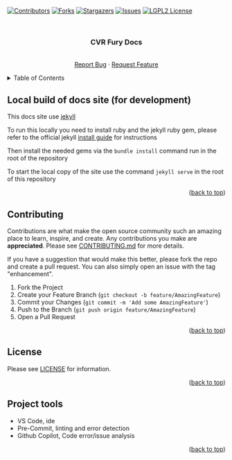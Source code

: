 <a name="readme-top"></a>

<!-- PROJECT SHIELDS -->

<!--
*** I'm using markdown "reference style" links for readability.
*** Reference links are enclosed in brackets [ ] instead of parentheses ( ).
*** See the bottom of this document for the declaration of the reference variables
*** for contributors-url, forks-url, etc. This is an optional, concise syntax you may use.
*** https://www.markdownguide.org/basic-syntax/#reference-style-links
-->

[![Contributors][contributors-shield]][contributors-url]
[![Forks][forks-shield]][forks-url]
[![Stargazers][stars-shield]][stars-url]
[![Issues][issues-shield]][issues-url]
[![LGPL2 License][license-shield]][license-url]

<br />
<div align="center">

<h3 align="center">CVR Fury Docs</h3>

<p align="center">
    <br />
    <a href="https://github.com/NovaVoidHowl/CVRFury-Docs/issues">Report Bug</a>
    ·
    <a href="https://github.com/NovaVoidHowl/CVRFury-Docs/issues">Request Feature</a>
  </p>
</div>

<!-- TABLE OF CONTENTS -->

<details>
  <summary>Table of Contents</summary>
  <ol>
    <li>
      <a href="#Local-build-of-docs-site-(for-development)">Local build of docs site (for development)</a>
    </li>
    <li><a href="#contributing">Contributing</a></li>
    <li><a href="#license">License</a></li>
    <li><a href="#project-tools">Project tools</a></li>
  </ol>
</details>

<!-- GETTING STARTED -->

## Local build of docs site (for development)

This docs site use [jekyll](https://jekyllrb.com/docs/usage/)

To run this locally you need to install ruby and the jekyll ruby gem, please refer to the official jekyll
[install guide](https://jekyllrb.com/docs/installation/) for instructions

Then install the needed gems via the `bundle install` command run in the root of the repository

To start the local copy of the site use the command  `jekyll serve` in the root of this repository

<p align="right">(<a href="#readme-top">back to top</a>)</p>

## Contributing

Contributions are what make the open source community such an amazing place to learn, inspire, and create.
Any contributions you make are **appreciated**. Please see [CONTRIBUTING.md](CONTRIBUTING.md) for more details.

If you have a suggestion that would make this better, please fork the repo and create a pull request.
You can also simply open an issue with the tag "enhancement".

1. Fork the Project
2. Create your Feature Branch (`git checkout -b feature/AmazingFeature`)
3. Commit your Changes (`git commit -m 'Add some AmazingFeature'`)
4. Push to the Branch (`git push origin feature/AmazingFeature`)
5. Open a Pull Request

<p align="right">(<a href="#readme-top">back to top</a>)</p>

<!-- LICENSE -->

## License

Please see [LICENSE](LICENSE) for information.

<p align="right">(<a href="#readme-top">back to top</a>)</p>

<!-- PROJECT TOOLS -->

## Project tools

- VS Code, ide
- Pre-Commit, linting and error detection
- Github Copilot, Code error/issue analysis

<p align="right">(<a href="#readme-top">back to top</a>)</p>

<!-- MARKDOWN LINKS & IMAGES -->

<!-- https://www.markdownguide.org/basic-syntax/#reference-style-links -->

[contributors-shield]: https://img.shields.io/github/contributors/NovaVoidHowl/CVRFury-Docs.svg?style=plastic
[contributors-url]: https://github.com/NovaVoidHowl/CVRFury-Docs/graphs/contributors
[forks-shield]: https://img.shields.io/github/forks/NovaVoidHowl/CVRFury-Docs.svg?style=plastic
[forks-url]: https://github.com/NovaVoidHowl/CVRFury-Docs/network/members
[issues-shield]: https://img.shields.io/github/issues/NovaVoidHowl/CVRFury-Docs.svg?style=plastic
[issues-url]: https://github.com/NovaVoidHowl/CVRFury-Docs/issues
[license-shield]: https://img.shields.io/badge/License-LGPL_2.1-blue
[license-url]: https://github.com/NovaVoidHowl/CVRFury-Docs/blob/master/LICENSE
[stars-shield]: https://img.shields.io/github/stars/NovaVoidHowl/CVRFury-Docs.svg?style=plastic
[stars-url]: https://github.com/NovaVoidHowl/CVRFury-Docs/stargazers
